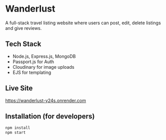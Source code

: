 # Wanderlust

A full-stack travel listing website where users can post, edit, delete listings and give reviews.

## Tech Stack
- Node.js, Express.js, MongoDB
- Passport.js for Auth
- Cloudinary for image uploads
- EJS for templating

## Live Site
https://wanderlust-y24s.onrender.com

## Installation (for developers)
```bash
npm install
npm start
